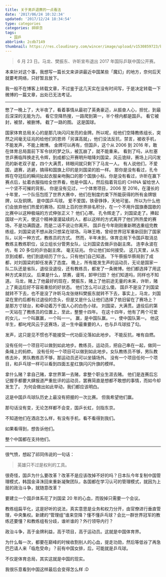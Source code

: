 ```yaml
---
title: 关于男乒退赛的一点看法
date: '2017/06/24 10:32:34'
updated: '2017/12/24 18:34:54'
type: categories
categories: 碎碎念
tags:
  - 国乒
abbrlink: 2cdb7149
thumbnail: https://res.cloudinary.com/wincer/image/upload/v1530859723/blog/pingpong_retire/cover.png
---
```


> 6 月 23 日。马龙、樊振东、许昕宣布退出 2017 年国际乒联中国公开赛。

本来针对这个事，我想写一篇长文来讲讲最近中国某些「魔幻」的地方，奈何后天就要考网络，只好暂且放下。

我一般不在博客上转载文章，不过鉴于这几天实在没有时间写，于是决定转载一下微博的一篇文章，出处已无法考证。

<!-- more -->

---

憋了一晚上了，大半夜了，看着事情从最初了英勇豪迈，从振奋人心，担忧，到最后深深的无能为力。
看它空降热搜，一路爬到第一，半个榜内都是国乒。
看它被封，被禁，被删博。
截了一路的图。
这是国球。

国家体育总局关心的是那几块闪闪发亮的金牌。所以呢，给他们空降教练组长，突然之间毫无征兆的给他们的恩师「另谋高就」，他们没法反抗，禁言，被收手机，不能发声，不能上微博。
金牌可以再有，但国乒，这个从 2006 到 2016 年，敢在体育总局面前下军令状的梦之队，被瓦崩了，就不能重来。
看到了吗，从杜塞世乒赛临阵换走孔令辉，到成都公开赛明升暗降刘国梁，风云诡辩，赛场上闪闪发亮的新老双子星，四个大满贯，转眼间就只剩下了马龙一人。
有人说他们，不爱国，退赛，逃避，搞得和国旗上印的是刘国梁的脸一样。
那你是没有看过，孔令辉在夺冠后的瞬间扯起衣服亲吻胸口的那个国旗小标。你是没有看过，许昕在赢下赛点后，扯着衣服指给全世界看，他是中国人，然后指着背后的 CHINA 留给世人一个坚不可摧的背影。
你是没有见过，一个体育项目，2006 至 2016，在漫长的十年里，一个队伍包揽了世界大赛中，他们在制度约束下所能获得的所有金牌银牌，以及铜牌。
是中国乒乓球。
爱不爱国，铁骨铮铮，天地可鉴。
所以为什么他们会放弃他们热爱的赛场，扣除上百的世界排名积分，在一个不用升国旗奏国歌的比赛中以这种极端的方式伸张正义？
他们心寒。
孔令辉走了，刘国梁走了。捧起国球一片天，使这个精神漫漫延续的人，都以这样的方式离开了他们所热爱的赛场，不是功满圆退，而是二话不说让你离开。
国乒在今年刚刚重新聘选重组完教练组，刘国梁说不想从政只想呆在球场。马琳王皓，曾经世界冠军重新回到了国家队，以另一种方式，教练员的方式。
然而，半年未到，体育总局下令国乒取消总教练主教练职位，设立组长分管男女队，让刘国梁去做乒协副主席。
连李永波在内，有 20 多位的乒协副主席。
毫无征兆。
你让他们如何接受。
这几天里，从东京到成都，他们到底经历了什么，只有他们自己知道。
下午蔡振华蔡局到了成都，对刘国梁的卸任发表了态度。
晚上，所有能发生声的运动员，无论是国家一队二队还是省队，退役没退役，还有教练员，都发了一条微博。他们都选择了用这种方式来抗议。
后果是什么，禁赛，谩骂，卸甲归田？
他们知道吗，同样也不知道。
马龙，赌上了他最好的现在，樊振东，赌上了他前途无量的未来，许昕，赌上了奥运后好不容易重拾的好状态。
他们怎么可以这么傻。
国乒不是没了刘国梁就转不下去，也不是没了许昕马龙张继科樊振东就转不下去，事实上，马龙，刘国梁在里约后都有过退役的念头，但是又是什么让他们选择了依旧留在了赛场上？
是那方寸球台，和牵动着万千国人心的白色小球。
刘国梁，大满贯。退役后的第一天站在了教练员的位置上，至此，整整十四年。
在这十四年，他有了两个可爱的女儿，一个叫赢赢，一个叫一一。
赢，是中国队赢。一，使中国队第一。
他这半生，都叱咤风云于这赛场，这一生中最重要的人，也与乒乓球挂了勾。

发声，这只是见不惯也不能接受一代功臣沦落如此地步。
不能反抗，唯有自燃。

没有任何一个项目可以做到如此地步。教练员，运动员，把自己串在一起，做同一条绳上的蚂蚱。
没有任何一个项目可以做到如此地步。女队教练员不够，男队教练去补，男队教练员不够，那运动员还可以坐镇场外。
没有一个项目任何一个项目，和乒乓球一样可以看到四面五星红旗闪闪升旗的模样。

拿什么赌？拿自己赌，拿世界第一去赌，拿整个职业生涯去赌。
他们是连赛后忘记握手都要大肆报道严重批评的运动员，罢赛简直是想都不敢想的事情，而如今却发生了。
为何会做出如此举动，我们都应该明白。

这是中国乒乓球队历史上最没有把握的一次比赛。
但我希望他们赢。

那句话没有变，无论怎样都不会变，国乒长虹，剑指东京。

不知道他们在酒店怎么样，有没有手机，看不看得到我们。

如果看得到，想告诉他们。

整个中国都在支持他们。

---

很气愤，想起了祁同伟说的一句话：

> 英雄只不过是权利的工具。

很奇怪，国乒为什么要改革？改革不是应该改掉不好的吗？日本队今年复制中国管理模式，韩国金泽洙回来重新凝聚团队，各国都在学习认可的管理模式，就因为上层的政治斗争，就随意改革？

要建立一个国乒体系花了刘国梁 20 年的心血，而毁掉只需要一个会议。

教练组扁平化，这是好听的说法，真实意思是业务和权力分开，由官僚进行垂直管理，中央集权。新建的“管理组”谁来空降？懂不懂乒乓球？会比一群世界冠军的教练还要懂？和教练组有分歧，谁听谁的？外行领导内行？

政治斗争，高于金牌利益，高于项目，高于运动员。这就是中国体育界。

为什么每一次，都要在巅峰的时候收割别人的心血，提走功勋，然后等低谷了再急巴巴请人来「临危受命」？前有中国女排，后，可能就是乒乓球。

不仅是体育总局，其实这就是中国的现实。

我很乐意看到中国这样最后会变得怎么样 :D
